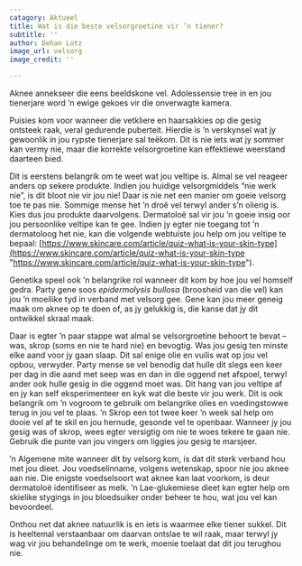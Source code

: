 ```yaml
---
catagory: Aktueel
title: Wat is die beste velsorgroetine vir ’n tiener?
subtitle: ''
author: Dehan Lotz
image_url: velsorg
image_credit: ''

---
```

Aknee annekseer die eens beeldskone vel. Adolessensie tree in en jou tienerjare word ’n ewige gekoes vir die onverwagte kamera.

Puisies kom voor wanneer die vetkliere en haarsakkies op die gesig ontsteek raak, veral gedurende puberteit. Hierdie is ’n verskynsel wat jy gewoonlik in jou rypste tienerjare sal teëkom. Dit is nie iets wat jy sommer kan vermy nie, maar die korrekte velsorgroetine kan effektiewe weerstand daarteen bied.

Dit is eerstens belangrik om te weet wat jou veltipe is. Almal se vel reageer anders op sekere produkte. Indien jou huidige velsorgmiddels “nie werk nie”, is dit bloot nie vir jou nie! Daar is nie net een manier om goeie velsorg toe te pas nie. Sommige mense het ’n droë vel terwyl ander s’n olierig is. Kies dus jou produkte daarvolgens. Dermatoloë sal vir jou ’n goeie insig oor jou persoonlike veltipe kan te gee. Indien jy egter nie toegang tot ’n dermatoloog het nie, kan die volgende webtuiste jou help om jou veltipe te bepaal: [https://www.skincare.com/article/quiz-what-is-your-skin-type](https://www.skincare.com/article/quiz-what-is-your-skin-type "https://www.skincare.com/article/quiz-what-is-your-skin-type").

Genetika speel ook ’n belangrike rol wanneer dit kom by hoe jou vel homself gedra. Party gene soos _epidermolysis bullosa_ (broosheid van die vel) kan jou ’n moeilike tyd in verband met velsorg gee. Gene kan jou meer geneig maak om aknee op te doen of, as jy gelukkig is, die kanse dat jy dit ontwikkel skraal maak.

Daar is egter ’n paar stappe wat almal se velsorgroetine behoort te bevat –was, skrop (soms en nie te hard nie) en bevogtig. Was jou gesig ten minste elke aand voor jy gaan slaap. Dit sal enige olie en vuilis wat op jou vel opbou, verwyder. Party mense se vel benodig dat hulle dit slegs een keer per dag in die aand met seep was en dan in die oggend net afspoel, terwyl ander ook hulle gesig in die oggend moet was. Dit hang van jou veltipe af en jy kan self eksperimenteer en kyk wat die beste vir jou werk. Dit is ook belangrik om ’n vogroom te gebruik om belangrike olies en voedingstowwe terug in jou vel te plaas. ’n Skrop een tot twee keer ’n week sal help om dooie vel af te skil en jou hernude, gesonde vel te openbaar. Wanneer jy jou gesig was of skrop, wees egter versigtig om nie te woes tekere te gaan nie. Gebruik die punte van jou vingers om liggies jou gesig te marsjeer.

’n Algemene mite wanneer dit by velsorg kom, is dat dit sterk verband hou met jou dieet. Jou voedselinname, volgens wetenskap, spoor nie jou aknee aan nie. Die enigste voedselsoort wat aknee kan laat voorkom, is deur dermatoloë identifiseer as melk. ’n Lae-glukemiese dieet kan egter help om skielike stygings in jou bloedsuiker onder beheer te hou, wat jou vel kan bevoordeel.

Onthou net dat aknee natuurlik is en iets is waarmee elke tiener sukkel. Dit is heeltemal verstaanbaar om daarvan ontslae te wil raak, maar terwyl jy wag vir jou behandelinge om te werk, moenie toelaat dat dit jou terughou nie.